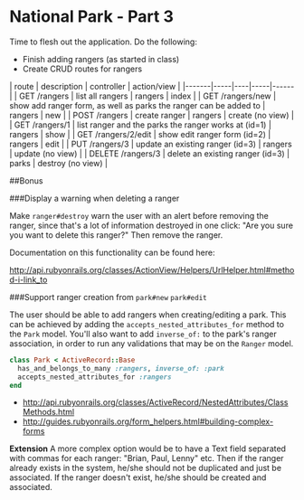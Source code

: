 # National Park - Part 3
Time to flesh out the application. Do the following:

* Finish adding rangers (as started in class)
* Create CRUD routes for rangers

| route | description | controller |  action/view |
|-------|-----|----|-----|------|
| GET /rangers | list all rangers | rangers | index |
| GET /rangers/new | show add ranger form, as well as parks the ranger can be added to | rangers | new |
| POST /rangers | create ranger | rangers | create (no view) |
| GET /rangers/1 | list ranger and the parks the ranger works at (id=1) | rangers | show |
| GET /rangers/2/edit | show edit ranger form (id=2) | rangers | edit |
| PUT /rangers/3 | update an existing ranger (id=3) | rangers | update (no view) |
| DELETE /rangers/3 | delete an existing ranger (id=3) | parks | destroy (no view) |

##Bonus

###Display a warning when deleting a ranger

Make `ranger#destroy` warn the user with an alert before removing the ranger, since that's a lot of information destroyed in one click: "Are you sure you want to delete this ranger?" Then remove the ranger.

Documentation on this functionality can be found here:

http://api.rubyonrails.org/classes/ActionView/Helpers/UrlHelper.html#method-i-link_to

###Support ranger creation from `park#new` `park#edit`

The user should be able to add rangers when creating/editing a park. This can be achieved by adding the `accepts_nested_attributes_for` method to the `Park` model. You'll also want to add `inverse_of:` to the park's ranger association, in order to run any validations that may be on the `Ranger` model.

```ruby
class Park < ActiveRecord::Base
  has_and_belongs_to_many :rangers, inverse_of: :park
  accepts_nested_attributes_for :rangers
end
```

* http://api.rubyonrails.org/classes/ActiveRecord/NestedAttributes/ClassMethods.html
* http://guides.rubyonrails.org/form_helpers.html#building-complex-forms

**Extension**
A more complex option would be to have a Text field separated with commas for each ranger: "Brian, Paul, Lenny" etc. Then if the ranger already exists in the system, he/she should not be duplicated and just be associated. If the ranger doesn't exist, he/she should be created and associated.
